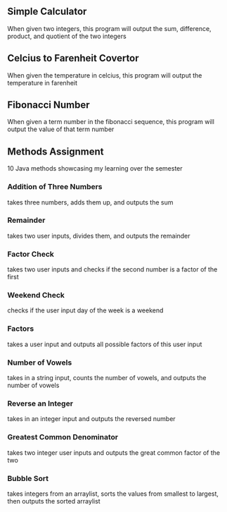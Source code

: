 ## Simple Calculator 
When given two integers, this program will output the sum, difference, product, and quotient of the two integers

## Celcius to Farenheit Covertor
When given the temperature in celcius, this program will output the temperature in farenheit

## Fibonacci Number
When given a term number in the fibonacci sequence, this program will output the value of that term number

## Methods Assignment
10 Java methods showcasing my learning over the semester

### Addition of Three Numbers
takes three numbers, adds them up, and outputs the sum

### Remainder 
takes two user inputs, divides them, and outputs the remainder

### Factor Check
takes two user inputs and checks if the second number is a factor of the first

### Weekend Check
checks if the user input day of the week is a weekend

### Factors
takes a user input and outputs all possible factors of this user input

### Number of Vowels
takes in a string input, counts the number of vowels, and outputs the number of vowels

### Reverse an Integer
takes in an integer input and outputs the reversed number

### Greatest Common Denominator
takes two integer user inputs and outputs the great common factor of the two

### Bubble Sort
takes integers from an arraylist, sorts the values from smallest to largest, then outputs the sorted arraylist